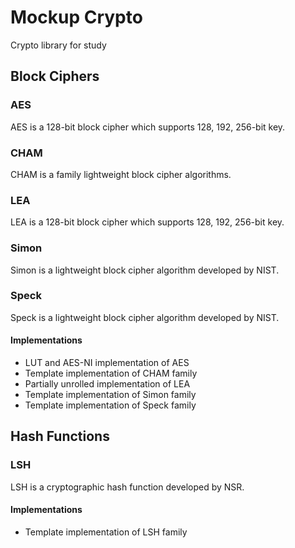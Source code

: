 # Mockup Crypto
Crypto library for study

## Block Ciphers

### AES
AES is a 128-bit block cipher which supports 128, 192, 256-bit key.

### CHAM
CHAM is a family lightweight block cipher algorithms.

### LEA
LEA is a 128-bit block cipher which supports 128, 192, 256-bit key.

### Simon
Simon is a lightweight block cipher algorithm developed by NIST.

### Speck
Speck is a lightweight block cipher algorithm developed by NIST.

#### Implementations
* LUT and AES-NI implementation of AES
* Template implementation of CHAM family
* Partially unrolled implementation of LEA
* Template implementation of Simon family
* Template implementation of Speck family

## Hash Functions

### LSH
LSH is a cryptographic hash function developed by NSR.

#### Implementations
* Template implementation of LSH family